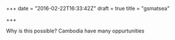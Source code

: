 +++
date = "2016-02-22T16:33:42Z"
draft = true
title = "gsmatsea"

+++
Why is this possible?
Cambodia have many oppurtunities

